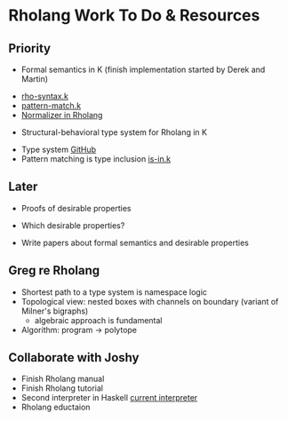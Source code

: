 # Rholang Work To Do & Resources

## Priority
* Formal semantics in K (finish implementation started by Derek and Martin)
 - [rho-syntax.k](https://github.com/Isaac-DeFrain/krho/blob/Matching/rho-syntax.k)
 - [pattern-match.k](https://github.com/Isaac-DeFrain/krho/blob/Matching/pattern-match.k)
 - [Normalizer in Rholang](https://rchain.atlassian.net/wiki/spaces/CORE/pages/506331242/Rholang+interpreter+overview)

* Structural-behavioral type system for Rholang in K
 - Type system [GitHub](https://github.com/Isaac-DeFrain/rholang)
 - Pattern matching is type inclusion [is-in.k](https://github.com/Isaac-DeFrain/rholang/blob/master/is-in.k)


## Later

* Proofs of desirable properties
 - Which desirable properties?

* Write papers about formal semantics and desirable properties


## Greg re Rholang
 - Shortest path to a type system is namespace logic
 - Topological view: nested boxes with channels on boundary (variant of Milner's bigraphs)
   - algebraic approach is fundamental
 - Algorithm: program -> polytope


## Collaborate with Joshy

* Finish Rholang manual
* Finish Rholang tutorial
* Second interpreter in Haskell [current interpreter](https://rchain.atlassian.net/wiki/spaces/CORE/pages/506331242/Rholang+interpreter+overview)
* Rholang eductaion
